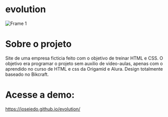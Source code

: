 # evolution
![Frame 1](https://user-images.githubusercontent.com/98621042/174186186-cab0993b-6f12-4a5e-b8b1-087a2977863b.jpg)


# Sobre o projeto
Site de uma empresa ficticia feito com o objetivo de treinar HTML e CSS. O objetivo era programar o projeto sem auxilio de video-aulas, apenas com o aprendido no curso de HTML e css da Origamid e Alura.
Design totalmente baseado no Bikcraft.
# Acesse a demo:
https://joseiedo.github.io/evolution/
